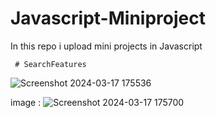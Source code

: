 # Javascript-Miniproject
In this repo i upload mini projects in Javascript

     # SearchFeatures 
![Screenshot 2024-03-17 175536](https://github.com/AjeetkumarYadav07/Javascript-Miniproject/assets/156670687/0ac31727-a088-4a9a-8686-0d842a7b3103)

   image : ![Screenshot 2024-03-17 175700](https://github.com/AjeetkumarYadav07/Javascript-Miniproject/assets/156670687/a722a6c9-64ca-42f1-9136-9874369ee1c9)
